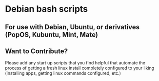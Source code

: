 # Debian bash scripts

## For use with Debian, Ubuntu, or derivatives (PopOS, Kubuntu, Mint, Mate)

## Want to Contribute?
Please add any start up scripts that you find helpful that automate the process of getting a fresh linux install completely configured to your liking (installing apps, getting linux commands configured, etc.)

